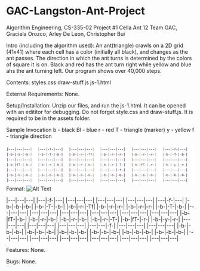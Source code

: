 # GAC-Langston-Ant-Project
Algorithm Engineering, CS-335-02
Project #1 Cella Ant 12
Team GAC, Graciela Orozco, Arley De Leon, Christopher Bui

Intro (including the algorithm used):
  An ant(triangle) crawls on a 2D grid (41x41) where each cell has a color (initially all black), and changes as the ant passes. The direction in which the ant turns is determined by the colors of square it is on. Black and red has the ant turn right while yellow and blue ahs the ant turning left.  Our program shows over 40,000 steps.
  
Contents:
  styles.css
  draw-stuff.js
  js-1.html
  
External Requirements:
  None.
  
Setup/Installation:
  Unzip our files, and run the js-1.html.  It can be opened with an edititor for debugging.  Do not forget style.css and draw-stuff.js.  It is required to be in the assets folder.
  
Sample Invocation
b - black         Bl - blue
r - red           T - triangle (marker)
y - yellow        f - triangle direction

![example](/example.png)
Format: ![Alt Text](url)

|---|---|---|   |---|-f-|---|   |---|---|---|   |---|---|---|   |---|---|---|   |---|-f-|---|
|-b-|-b-|-b-|   |-b-|-T-|-b-|   |-b-|-r-|-Tf|   |-b-|-r-|-r-|   |-b-|-r-|-r-|   |-b-|-T-|-b-|
|---|---|---|   |---|---|---|   |---|---|---|   |---|---|---|   |---|---|---|   |---|---|---|
|-b-|fT-|-b-|   |-b-|-r-|-b-|   |-b-|-r-|-b-|   |-b-|-r-|-T-|   |-b-|fT-|-r-|   |-b-|-y-|-r-|
|---|---|---|   |---|---|---|   |---|---|---|   |---|---|-f-|   |---|---|---|   |---|---|---|
|-b-|-b-|-b-|   |-b-|-b-|-b-|   |-b-|-b-|-b-|   |-b-|-b-|-b-|   |-b-|-b-|-b-|   |-b-|-b-|-b-|
|---|---|---|   |---|---|---|   |---|---|---|   |---|---|---|   |---|---|---|   |---|---|---|
  
Features:
None.

Bugs:
None.
